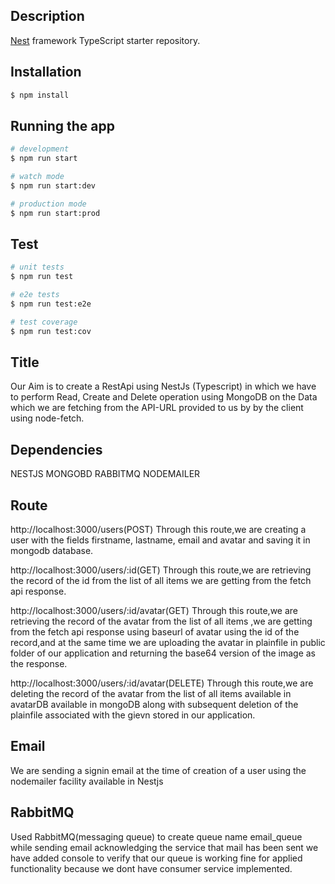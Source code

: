 
## Description

[Nest](https://github.com/nestjs/nest) framework TypeScript starter repository.

## Installation

```bash
$ npm install
```

## Running the app

```bash
# development
$ npm run start

# watch mode
$ npm run start:dev

# production mode
$ npm run start:prod
```

## Test

```bash
# unit tests
$ npm run test

# e2e tests
$ npm run test:e2e

# test coverage
$ npm run test:cov
```
## Title

Our Aim is to create a RestApi using NestJs (Typescript) in which we have to perform Read, Create and Delete operation using MongoDB on the Data which we are fetching from the API-URL provided to us by by the client using node-fetch.

## Dependencies 

NESTJS
MONGOBD
RABBITMQ
NODEMAILER


## Route

http://localhost:3000/users(POST)
Through this route,we are creating a user with the fields firstname, lastname, email and avatar and saving it in mongodb database.

http://localhost:3000/users/:id(GET)
Through this route,we are retrieving the record of the id from the list of all items we are getting from the fetch api response.

http://localhost:3000/users/:id/avatar(GET)
Through this route,we are retrieving the record of the avatar from the list of all items ,we are getting from the fetch api response using baseurl of avatar using the id of the record,and at the same time we are uploading the avatar in plainfile in public folder of our application and returning the base64 version of the image as the response.

http://localhost:3000/users/:id/avatar(DELETE)
Through this route,we are deleting the record of the avatar from the list of all items available in avatarDB available in mongoDB along with subsequent deletion of the plainfile associated with the gievn stored in our application.

## Email
We are sending a signin email at the time of creation of a user using the nodemailer facility available in Nestjs

## RabbitMQ
 Used RabbitMQ(messaging queue) to create queue name email_queue while sending email acknowledging the service that mail has been sent we have added console to verify that our queue is working fine for applied functionality because we dont have consumer service implemented.
